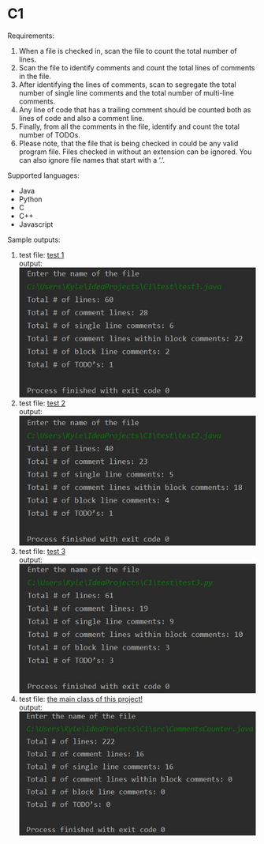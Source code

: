 # C1

Requirements:
1) When a file is checked in, scan the file to count the total number of lines.
2) Scan the file to identify comments and count the total lines of comments in the file.
3) After identifying the lines of comments, scan to segregate the total number of single line comments and the total number of multi-line comments.
4) Any line of code that has a trailing comment should be counted both as lines of code and also a comment line.
5) Finally, from all the comments in the file, identify and count the total number of TODOs.
6) Please note, that the file that is being checked in could be any valid program file. Files checked in without an extension can be ignored. You can also ignore file names that start with a ‘.’.

Supported languages:
- Java
- Python
- C
- C++
- Javascript

Sample outputs:
1) test file: <a href="test/test1.java"> test 1 </a><br />
output:<br /> <img src="test/test1_output.jpg" />
2) test file: <a href="test/test2.java"> test 2 </a><br />
output:<br /> <img src="test/test2_output.jpg" />
3) test file: <a href="test/test3.py"> test 3 </a><br />
output:<br /> <img src="test/test3_output.jpg" />
4) test file: <a href="src/CommentsCounter.java"> the main class of this project! </a><br />
output:<br /> <img src="test/mainclass_output.jpg" />

